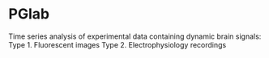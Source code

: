 # PGlab

Time series analysis of experimental data containing dynamic brain signals:
Type 1. Fluorescent images
Type 2. Electrophysiology recordings
